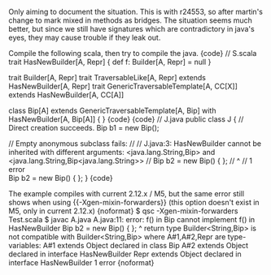 Only aiming to document the situation.  This is with r24553, so after martin's change to mark mixed in methods as bridges.  The situation seems much better, but since we still have signatures which are contradictory in java's eyes, they may cause trouble if they leak out.

Compile the following scala, then try to compile the java.
{code}
// S.scala
trait HasNewBuilder[A, Repr] {
  def f: Builder[A, Repr] = null
}

trait Builder[A, Repr]
trait TraversableLike[A, Repr] extends HasNewBuilder[A, Repr]
trait GenericTraversableTemplate[A, CC[X]] extends HasNewBuilder[A, CC[A]]

class Bip[A] extends GenericTraversableTemplate[A, Bip] with HasNewBuilder[A, Bip[A]] { }
{code}
{code}
// J.java
public class J {
  // Direct creation succeeds.
  Bip<String> b1 = new Bip<String>();

  // Empty anonymous subclass fails:
  //
  // J.java:3: HasNewBuilder cannot be inherited with different arguments: <java.lang.String,Bip> and <java.lang.String,Bip<java.lang.String>>
  //   Bip<String> b2 = new Bip<String>() { };
  //                                      ^
  // 1 error  
  Bip<String> b2 = new Bip<String>() { };
}
{code}

The example compiles with current 2.12.x / M5, but the same error still shows when using {{-Xgen-mixin-forwarders}} (this option doesn't exist in M5, only in current 2.12.x)
{noformat}
$ qsc -Xgen-mixin-forwarders Test.scala
$ javac A.java
A.java:11: error: f() in Bip cannot implement f() in HasNewBuilder
  Bip<String> b2 = new Bip<String>() { };
                                     ^
  return type Builder<String,Bip<String>> is not compatible with Builder<String,Bip>
  where A#1,A#2,Repr are type-variables:
    A#1 extends Object declared in class Bip
    A#2 extends Object declared in interface HasNewBuilder
    Repr extends Object declared in interface HasNewBuilder
1 error
{noformat}
